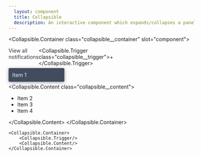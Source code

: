 ```yaml
---
  layout: component
  title: Collapsible
  description: An interactive component which expands/collapses a panel.
---
```


<script>
    import {slide} from 'svelte/transition';

    import Collapsible from '$lib/components/Collapsible';
</script>

<style global>
.collapsible__container {
    display: flex;
    flex-direction: column;
    align-items: center;
    justify-content: center;
    width: 100%;
    height: 100%;
    border-radius: 4px;
}
.collapsible__header {
    width: 30%;
    display: flex;
    justify-content: space-between;
}
.collapsible__header span {
    color: #2e3440;
}
.collapsible__content {
    width: 30%;
}
.collapsible__content ul {
    list-style: none;
    padding: 0;
    margin-top: 0;
}
.collapsible__content.fixed ul {
    margin-top: 5px;
    margin-bottom: 0;
}
.collapsible__content li {
    color: #eceff4;
    padding: 10px;
    border-radius: 3px;
    margin-bottom: 5px;
    background-color: #434c5e;
    box-shadow: 0 2px 10px #2e344077;
}
.collapsible__trigger {
    color: #2e3440;
    font-size: 20px;
    cursor: pointer;
}
</style>

<!--code start-->
<Collapsible.Container class="collapsible__container" slot="component">
    <div class="collapsible__header">
        <span>View all notifications</span>
        <Collapsible.Trigger class="collapsible__trigger">+</Collapsible.Trigger>
    </div>
    <div class="collapsible__content fixed">
        <ul>
            <li>Item 1</li>
        </ul>
    </div>
    <Collapsible.Content class="collapsible__content">
        <ul transition:slide>
            <li>Item 2</li>
            <li>Item 3</li>
            <li>Item 4</li>
        </ul>
    </Collapsible.Content>
</Collapsible.Container>
<!--code end-->

```svelte
<Collapsible.Container>
    <Collapsible.Trigger/>
    <Collapsible.Content/>
</Collapsible.Container>
```